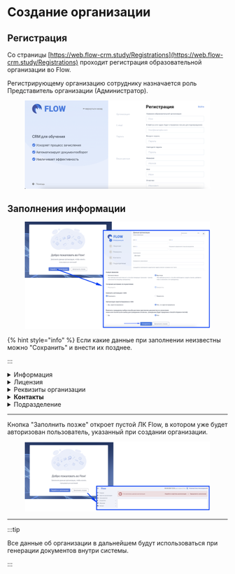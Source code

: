 # Создание организации

## Регистрация

Со страницы [https://web.flow-crm.study/Registrations](https://web.flow-crm.study/Registrations) проходит регистрация образовательной организации во Flow.

Регистрирующему организацию сотруднику назначается роль Представитель организации (Администратор).

<figure><img src="../.gitbook/assets/image (73).png" alt=""><figcaption></figcaption></figure>

## Заполнения информации

<figure><img src="../.gitbook/assets/image (59).png" alt=""><figcaption></figcaption></figure>

{% hint style="info" %}
Если какие данные при заполнении неизвестны можно "Сохранить" и внести их позднее.

:::



<details>

<summary>Информация</summary>

<img src="../.gitbook/assets/image (64).png" alt="" data-size="original">

**Генерация договоров со слушателями** недоступна для выбора на данном этапе, так как требует дополнительных действий. [Подробнее](../slushateli/zayavki/generaciya-dogovorov-so-slushatelyami.md)&#x20;

**Выпуск приказов.** В образовательной организации может быть налажен выпуск приказов, тогда приказ необходимо будет добавить в систему и прикрепить к сдающему, чтобы документы хранились в едином пространстве. Flow также даёт возможность генерировать приказы автоматически. Но выбрать необходимо 1 из предложенных  способов. [Подробнее](../obuchenie/prikazy/)  &#x20;

**Odin** -  информационная система, где может быть организован процесс обучения. Подробнее об Odin можно узнать здесь [https://www.odin.study/connect](https://www.odin.study/connect). Между Flow и Odin организована бесшовная интеграция, т.е. слушатели после оформления документов попадают в Odin, где обучаются. Информация об их обучении попадает во Flow.

</details>

<details>

<summary>Лицензия</summary>

![](<../.gitbook/assets/image (66).png>)

</details>

<details>

<summary>Реквизиты организации</summary>

![](<../.gitbook/assets/image (67).png>)

</details>

<details>

<summary><strong>Контакты</strong></summary>

![](<../.gitbook/assets/image (68).png>)

У каждого слушателя, кто будет [подавать заявку](broken-reference) на программу вашей образовательной организации, будет [Личный кабинет](https://informa.gitbook.io/flow.-lichnyi-kabinet-slushatelya). Информация из данного раздела будет доступна слешателям в этом личном кабинете, поэтому важно заполнить её и всегда поддерживать в актуальном состоянии.

</details>

<details>

<summary>Подразделение</summary>

Подразделение - структурная единица организации. Например, факультет в вузе.&#x20;

В каждой организации внутри Flow должно быть хотя бы одно подразделение. Если внутренняя стуктура вашей организации не содержит подразделения, то вы можете создать номинальное, назвав его также,  как называется организация.

![](<../.gitbook/assets/image (61).png>)

</details>

***

Кнопка "Заполнить позже" откроет пустой  ЛК Flow, в котором уже будет авторизован пользователь, указанный при создании организации.

<figure><img src="../.gitbook/assets/image (60).png" alt=""><figcaption></figcaption></figure>

***

:::tip

Все данные об организации в дальнейшем будут использоваться при генерации документов внутри системы.

:::

